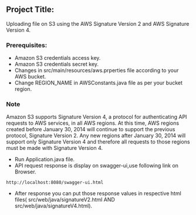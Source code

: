 ## Project Title:

Uploading file on S3 using the AWS Signature Version 2 and AWS Signature Version 4.
  
  
### Prerequisites:


* Amazon S3 credentials access key.
* Amazon S3 credentials secret key.
* Changes in src/main/resources/aws.prperties file according to your AWS bucket.
* Change REGION_NAME in AWSConstants.java file as per your bucket region.
            
### Note
      
Amazon S3 supports Signature Version 4, a protocol for authenticating API requests to AWS services, in all AWS regions. At this time, AWS regions created before January 30, 2014 will continue to support the previous protocol, Signature Version 2. Any new regions after January 30, 2014 will support only Signature Version 4 and therefore all requests to those regions must be made with Signature Version 4.
      
      
 * Run Application.java file.
 * API request response is display on swagger-ui,use following link on Browser.
 
 ```
http://localhost:8080/swagger-ui.html 
```

 * After response you can put those response values in respective html files( src/web/java/signatureV2.html AND src/web/java/signatureV4.html).
